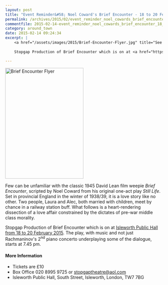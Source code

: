 ```yaml
---
layout: post
title: "Event Reminder&#58; Noel Coward's Brief Encounter - 18 to 20 February 2015"
permalink: /archives/2015/02/event_reminder_noel_cowards_brief_encounter_18_to.html
commentfile: 2015-02-14-event_reminder_noel_cowards_brief_encounter_18_to
category: around_town
date: 2015-02-14 09:24:34
excerpt: |
    <a href="/assets/images/2015/Brief-Encounter-Flyer.jpg" title="See larger version of - Brief Encounter Flyer"><img src="/assets/images/2015/Brief-Encounter-Flyer_thumb.jpg" width="150" height="212" alt="Brief Encounter Flyer" class="photo right" /></a>
    
    Stopgap Production of Brief Encounter which is on at <a href="https://stmargarets.london/event/play/200705144902">Isleworth Public Hall from 18 to 20 February 2015</a>  The play, with music and not just Rachmaninov's 2<sup>nd</sup> piano concerto underplaying some of the dialogue, starts at 7.45 pm.

---
```


<a href="/assets/images/2015/Brief-Encounter-Flyer.jpg" title="See larger version of - Brief Encounter Flyer"><img src="/assets/images/2015/Brief-Encounter-Flyer_thumb.jpg" width="250" height="353" alt="Brief Encounter Flyer" class="photo right" /></a>

Few can be unfamiliar with the classic 1945 David Lean film weepie *Brief Encounter*, scripted by Noel Coward from his original one-act play *Still Life*. Set in provincial England in the winter of 1938/39, it is a love story like no other. Two people, Laura and Alec, both married with children, meet by chance in a railway station buff. What follows is a heart-rendering dissection of a love affair constrained by the dictates of pre-war middle class morality.

Stopgap Production of Brief Encounter which is on at [Isleworth Public Hall from 18 to 20 February 2015](/event/play/200705144902). The play, with music and not just Rachmaninov's 2<sup>nd</sup> piano concerto underplaying some of the dialogue, starts at 7.45 pm.

#### More Information

-   Tickets are £10
-   Box Office 020 8995 9725 or <stopgaptheatre@aol.com>
-   Isleworth Public Hall, South Street, Isleworth, London, TW7 7BG
